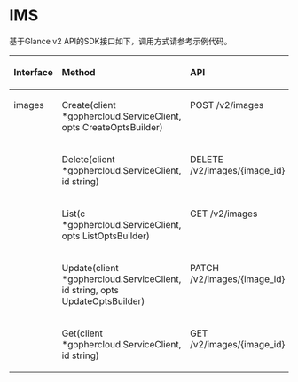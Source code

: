 # IMS<a name="sdk_13_0005"></a>

基于Glance v2 API的SDK接口如下，调用方式请参考示例代码。

<a name="table23186431192059"></a>
<table><thead align="left"><tr id="row6232965719213"><th class="cellrowborder" valign="top" width="26.142614261426147%" id="mcps1.1.4.1.1"><p id="p3763296319273"><a name="p3763296319273"></a><a name="p3763296319273"></a>Interface</p>
</th>
<th class="cellrowborder" valign="top" width="37.19371937193719%" id="mcps1.1.4.1.2"><p id="p950753419273"><a name="p950753419273"></a><a name="p950753419273"></a>Method</p>
</th>
<th class="cellrowborder" valign="top" width="36.66366636663666%" id="mcps1.1.4.1.3"><p id="p2230708619273"><a name="p2230708619273"></a><a name="p2230708619273"></a>API</p>
</th>
</tr>
</thead>
<tbody><tr id="row18496463192059"><td class="cellrowborder" rowspan="5" valign="top" width="26.142614261426147%" headers="mcps1.1.4.1.1 "><p id="p55486927192059"><a name="p55486927192059"></a><a name="p55486927192059"></a>images</p>
</td>
<td class="cellrowborder" valign="top" width="37.19371937193719%" headers="mcps1.1.4.1.2 "><p id="p10952728192059"><a name="p10952728192059"></a><a name="p10952728192059"></a>Create(client *gophercloud.ServiceClient, opts CreateOptsBuilder)</p>
</td>
<td class="cellrowborder" valign="top" width="36.66366636663666%" headers="mcps1.1.4.1.3 "><p id="p39540342192059"><a name="p39540342192059"></a><a name="p39540342192059"></a>POST /v2/images</p>
</td>
</tr>
<tr id="row53373202192059"><td class="cellrowborder" valign="top" headers="mcps1.1.4.1.1 "><p id="p52645891192059"><a name="p52645891192059"></a><a name="p52645891192059"></a>Delete(client *gophercloud.ServiceClient, id string)</p>
</td>
<td class="cellrowborder" valign="top" headers="mcps1.1.4.1.2 "><p id="p671317192059"><a name="p671317192059"></a><a name="p671317192059"></a>DELETE /v2/images/{image_id}</p>
</td>
</tr>
<tr id="row62432560192059"><td class="cellrowborder" valign="top" headers="mcps1.1.4.1.1 "><p id="p8189604192059"><a name="p8189604192059"></a><a name="p8189604192059"></a>List(c *gophercloud.ServiceClient, opts ListOptsBuilder)</p>
</td>
<td class="cellrowborder" valign="top" headers="mcps1.1.4.1.2 "><p id="p32038883192059"><a name="p32038883192059"></a><a name="p32038883192059"></a>GET /v2/images</p>
</td>
</tr>
<tr id="row26826111192059"><td class="cellrowborder" valign="top" headers="mcps1.1.4.1.1 "><p id="p9588077192059"><a name="p9588077192059"></a><a name="p9588077192059"></a>Update(client *gophercloud.ServiceClient, id string, opts UpdateOptsBuilder)</p>
</td>
<td class="cellrowborder" valign="top" headers="mcps1.1.4.1.2 "><p id="p47832421192059"><a name="p47832421192059"></a><a name="p47832421192059"></a>PATCH /v2/images/{image_id}</p>
</td>
</tr>
<tr id="row19230130192059"><td class="cellrowborder" valign="top" headers="mcps1.1.4.1.1 "><p id="p42990172192059"><a name="p42990172192059"></a><a name="p42990172192059"></a>Get(client *gophercloud.ServiceClient, id string)</p>
</td>
<td class="cellrowborder" valign="top" headers="mcps1.1.4.1.2 "><p id="p38896745192059"><a name="p38896745192059"></a><a name="p38896745192059"></a>GET /v2/images/{image_id}</p>
</td>
</tr>
</tbody>
</table>

